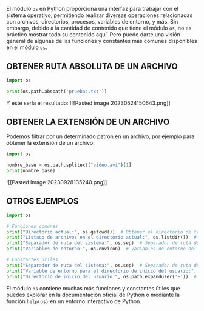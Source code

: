   
El módulo `os` en Python proporciona una interfaz para trabajar con el sistema operativo, permitiendo realizar diversas operaciones relacionadas con archivos, directorios, procesos, variables de entorno, y más. Sin embargo, debido a la cantidad de contenido que tiene el módulo `os`, no es práctico mostrar todo su contenido aquí. Pero puedo darte una visión general de algunas de las funciones y constantes más comunes disponibles en el módulo `os`.
## OBTENER RUTA ABSOLUTA DE UN ARCHIVO
```python
import os

print(os.path.abspath('pruebas.txt'))
```
Y este sería el resultado:
![[Pasted image 20230524150643.png]]
## OBTENER LA EXTENSIÓN DE UN ARCHIVO
Podemos filtrar por un determinado patrón en un archivo, por ejemplo para obtener la extensión de un archivo:
```python
import os

nombre_base = os.path.splitext("video.avi")[1]
print(nombre_base)
```
![[Pasted image 20230928135240.png]]
## OTROS EJEMPLOS
```python
import os

# Funciones comunes
print("Directorio actual:", os.getcwd())  # Obtener el directorio de trabajo actual
print("Listado de archivos en el directorio actual:", os.listdir())  # Listar archivos en el directorio actual
print("Separador de ruta del sistema:", os.sep)  # Separador de ruta del sistema
print("Variables de entorno:", os.environ)  # Variables de entorno del sistema

# Constantes útiles
print("Separador de ruta del sistema:", os.sep)  # Separador de ruta del sistema
print("Variable de entorno para el directorio de inicio del usuario:", os.path.expanduser('~'))  # Directorio de inicio del usuario
print("Directorio de inicio del usuario:", os.path.expanduser('~'))  # Directorio de inicio del usuario
```
El módulo `os` contiene muchas más funciones y constantes útiles que puedes explorar en la documentación oficial de Python o mediante la función `help(os)` en un entorno interactivo de Python.